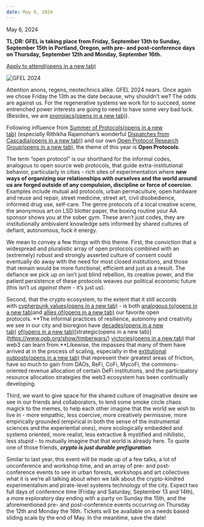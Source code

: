 ```yaml
---
date: May 6, 2024
---
```

May 6, 2024

**TL;DR: GFEL is taking place from Friday, September 13th to Sunday, September 15th in Portland, Oregon, with pre- and post-conference days on Thursday, September 12th and Monday, September 16th.**

[Apply to attend(opens in a new tab)](https://blocklive.io/gfel2024)

![GFEL 2024](https://etherealforest.org/assets/blog/gfel-2024-post.jpeg)

Attention anons, regens, neotechnics alike. GFEL 2024 nears. Once again we chose Friday the 13th as the date because, why shouldn’t we? The odds are against us. For the regenerative systems we work for to succeed, some entrenched power interests are going to need to have some very bad luck. (Besides, we are [pronoiacs(opens in a new tab)](https://en.wikipedia.org/wiki/Pronoia_(psychology))).

Following influence from [Summer of Protocols(opens in a new tab)](https://summerofprotocols.com/) (especially Rithikha Rajamohan’s wonderful [Dispatches from Cascadia(opens in a new tab)](https://summerofprotocols.com/research/dispatches-from-cascadia)) and our own [Open Protocol Research Group(opens in a new tab)](https://mirror.xyz/openprotocolresearch.eth/nrEc6i8pWzo0YxC0-vwfVYlirTD6_FAmBHjoiNwLbQ4), the theme of this year is **Open Protocols**.

The term “open protocol” is our shorthand for the informal codes, analogous to open source web protocols, that guide extra-institutional behavior, particularly in cities - rich sites of experimentation where **new ways of organizing our relationships with ourselves and the world around us are forged outside of any compulsion, discipline or force of coercion**. Examples include mutual aid protocols, urban permaculture, open hardware and reuse and repair, street medicine, street art, civil disobedience, informed drug use, self-care. The genre protocols of a local creative scene, the anonymous art on LSD blotter paper, the boxing routine your AA sponsor shows you at the sober gym. These aren’t just codes, they are institutionally ambivalent knowledge sets informed by shared cultures of defiant, autonomous, fuck it energy.

We mean to convey a few things with this theme. First, the conviction that a widespread and pluralistic array of open protocols combined with an (extremely) robust and strongly asserted culture of consent could eventually do away with the need for most closed institutions, and those that remain would be more functional, efficient and just as a result. The defiance we pick up on isn’t just blind rebellion, its creative power, and the patient persistence of these protocols weaves our political economic future (this isn’t _us against them_ - it’s just _us_).

Second, that the crypto ecosystem, to the extent that it still accords with [cypherpunk values(opens in a new tab)](https://vitalik.eth.limo/general/2023/12/28/cypherpunk.html) - is both [analogous to(opens in a new tab)](https://mirror.xyz/exeunt.eth/n6oQmeEXIwTKjJRKXwDXi0CaG6rw0sf-SIrWv4JkFS0)and [allies of(opens in a new tab)](https://etherealforest.org/blog/2024-02-26-we-are-neotechnics/) our favorite open protocols. **The informal practices of resilience, autonomy and creativity we see in our city and bioregion have [decades(opens in a new tab)](https://www.rebuildingcenter.org/) [of(opens in a new tab)](https://www.soundohm.com/product/northwest-passage-the-bir#:~:text=Northwest%20Passage%3A%20The%20Birth%20of%20Portland's%20D.I.Y.,Oregon%20from%201978%20to%201983.)[strategic(opens in a new tab)](https://www.opb.org/show/timberwars/) [victories(opens in a new tab)](https://www.ohs.org/education/curriculum/it-did-happen-here-curriculum.cfm) that web3 can learn from.**Likewise, the impasses that many of them have arrived at in the process of scaling, especially in the [extitutional outposts(opens in a new tab)](https://etherealforest.org/blog/2024-04-23-intro-to-open-protocols/) that represent their greatest areas of friction, have so much to gain from DAOs, ReFi, CoFi, MycoFi, the commons-oriented revenue allocation of certain DeFi institutions, and the participatory resource allocation strategies the web3 ecosystem has been continually developing.

Third, we want to give space for the shared culture of imaginative desire we see in our friends and collaborators, to lend some smoke circle chaos magick to the memes, to help each other imagine that the world we wish to live in - more empathic, less coercive, more creatively permissive, more empirically grounded (empirical in both the sense of the instrumental sciences and the experiential ones), more ecologically embedded and systems oriented, more realist, less extractive & mystified and nihilistic, less _stupid_ - to mutually imagine that that world is already here. To quote one of those friends, **_crypto is just durable prefiguration_**.

Similar to last year, this event will be made up of a few talks, a lot of unconference and workshop time, and an array of pre- and post-conference events to see in urban forests, workshops and art collectives what it is we’re all talking about when we talk about the crypto-kindred experimentalism and pirate-level systems technology of the city. Expect two full days of conference time (Friday and Saturday, September 13 and 14th), a more exploratory day ending with a party on Sunday the 15th, and the aforementioned pre- and post-conference events occurring on Thursday the 12th and Monday the 16th. Tickets will be available on a needs based sliding scale by the end of May. In the meantime, save the date!